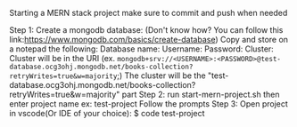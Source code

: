 Starting a MERN stack project
make sure to commit and push when needed

Step 1: Create a mongodb database:
(Don't know how? You can follow this link:https://www.mongodb.com/basics/create-database)
Copy and store on a notepad the following:
Database name:
Username:
Password:
Cluster:
Cluster will be in the URI (ex. `mongodb+srv://<USERNAME>:<PASSWORD>@test-database.ocg3ohj.mongodb.net/books-collection?retryWrites=true&w=majority`;)
The cluster will be the "test-database.ocg3ohj.mongodb.net/books-collection?retryWrites=true&w=majority" part
Step 2: run start-mern-project.sh then enter project name
ex: test-project
Follow the prompts
Step 3: Open project in vscode(Or IDE of your choice):
$ code test-project
